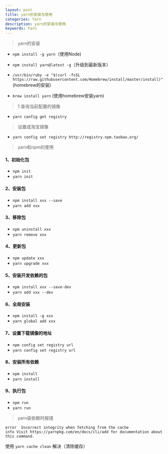 ```yaml
---
layout: post
title: yarn的安装与使用
categories: Yarn
description: yarn的安装与使用
keywords: Yarn
---
```



> yarn的安装

* `npm install -g yarn`（使用Node) 
* `npm install yarn@latest -g`（升级到最新版本）

* `/usr/bin/ruby -e "$(curl -fsSL https://raw.githubusercontent.com/Homebrew/install/master/install)"` (homebrew的安装)
* `brew install yarn` (使用homebrew安装yarn)


> 1.查询当前配置的镜像

* `yarn config get registry`


>设置成淘宝镜像

* `yarn config set registry http://registry.npm.taobao.org/`

> yarn和npm的使用

#### 1、初始化包
* `npm init`
* `yarn init`
#### 2、安装包
* `npm install xxx --save`
* `yarn add xxx`
#### 3、移除包
* `npm uninstall xxx`
* `yarn remove xxx`
#### 4、更新包
* `npm update xxx`
* `yarn upgrade xxx`
#### 5、安装开发依赖的包
* `npm install xxx --save-dev`
* `yarn add xxx --dev`
#### 6、全局安装
* `npm install -g xxx`
* `yarn global add xxx`
#### 7、设置下载镜像的地址
* `npm config set registry url`
* `yarn config set registry url`
#### 8、安装所有依赖
* `npm install`
* `yarn install`
#### 9、执行包
* `npm run`
* `yarn run`

> yarn装依赖时报错

```
error  Incorrect integrity when fetching from the cache
info Visit https://yarnpkg.com/en/docs/cli/add for documentation about this command. 
```
使用 `yarn cache clean` 解决（清除缓存）